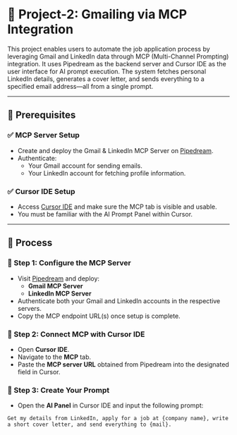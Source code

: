# 📧 Project-2: Gmailing via MCP Integration

This project enables users to automate the job application process by leveraging Gmail and LinkedIn data through MCP (Multi-Channel Prompting) integration. It uses Pipedream as the backend server and Cursor IDE as the user interface for AI prompt execution. The system fetches personal LinkedIn details, generates a cover letter, and sends everything to a specified email address—all from a single prompt.

---

## 🚀 Prerequisites

### ✅ MCP Server Setup
- Create and deploy the Gmail & LinkedIn MCP Server on [Pipedream](https://pipedream.com/).
- Authenticate:
  - Your Gmail account for sending emails.
  - Your LinkedIn account for fetching profile information.

### ✅ Cursor IDE Setup
- Access [Cursor IDE](https://www.cursor.sh/) and make sure the MCP tab is visible and usable.
- You must be familiar with the AI Prompt Panel within Cursor.

---

## 🔧 Process

### 🔹 Step 1: Configure the MCP Server
- Visit [Pipedream](https://pipedream.com/) and deploy:
  - **Gmail MCP Server**
  - **LinkedIn MCP Server**
- Authenticate both your Gmail and LinkedIn accounts in the respective servers.
- Copy the MCP endpoint URL(s) once setup is complete.

### 🔹 Step 2: Connect MCP with Cursor IDE
- Open **Cursor IDE**.
- Navigate to the **MCP** tab.
- Paste the **MCP server URL** obtained from Pipedream into the designated field in Cursor.

### 🔹 Step 3: Create Your Prompt
- Open the **AI Panel** in Cursor IDE and input the following prompt:

```text
Get my details from LinkedIn, apply for a job at {company name}, write a short cover letter, and send everything to {mail}.
